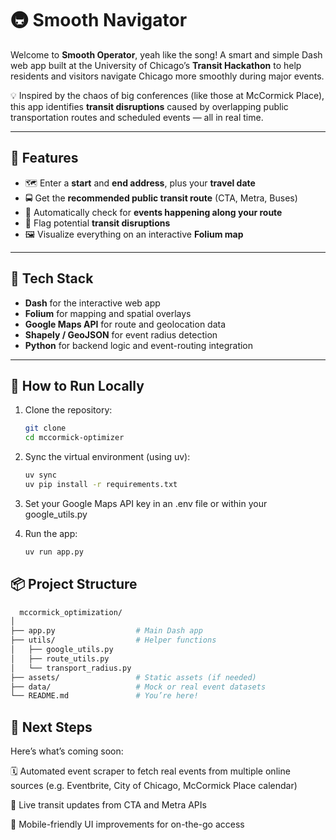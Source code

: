# 🚇 Smooth Navigator

Welcome to **Smooth Operator**, yeah like the song! A smart and simple Dash web app built at the University of Chicago’s **Transit Hackathon** to help residents and visitors navigate Chicago more smoothly during major events.

💡 Inspired by the chaos of big conferences (like those at McCormick Place), this app identifies **transit disruptions** caused by overlapping public transportation routes and scheduled events — all in real time.

---

## 🌟 Features

- 🗺️ Enter a **start** and **end address**, plus your **travel date**  
- 🚍 Get the **recommended public transit route** (CTA, Metra, Buses)
- 🎉 Automatically check for **events happening along your route**
- 🚨 Flag potential **transit disruptions**
- 🖼️ Visualize everything on an interactive **Folium map**

---

## 🔧 Tech Stack

- **Dash** for the interactive web app  
- **Folium** for mapping and spatial overlays  
- **Google Maps API** for route and geolocation data  
- **Shapely / GeoJSON** for event radius detection  
- **Python** for backend logic and event-routing integration  

---

## 🧪 How to Run Locally

1. Clone the repository:
   ```bash
   git clone 
   cd mccormick-optimizer
   
2. Sync the virtual environment (using uv):
   ```bash
   uv sync
   uv pip install -r requirements.txt

3. Set your Google Maps API key in an .env file or within your google_utils.py

4. Run the app:
   ```bash
   uv run app.py

## 📦 Project Structure
   ```bash
     mccormick_optimization/
  │
  ├── app.py                  # Main Dash app
  ├── utils/                  # Helper functions
  │   ├── google_utils.py
  │   ├── route_utils.py
  │   └── transport_radius.py
  ├── assets/                 # Static assets (if needed)
  ├── data/                   # Mock or real event datasets
  └── README.md               # You’re here!
   ```

## 🚀 Next Steps
Here’s what’s coming soon:

🗓️ Automated event scraper to fetch real events from multiple online sources (e.g. Eventbrite, City of Chicago, McCormick Place calendar)

🚌 Live transit updates from CTA and Metra APIs

📲 Mobile-friendly UI improvements for on-the-go access
